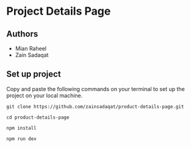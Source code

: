 # Project Details Page          
   
## Authors     
- Mian Raheel           
- Zain Sadaqat          
 
## Set up project      
Copy and paste the following commands on your terminal to set up the project on your local machine.  

```
git clone https://github.com/zainsadaqat/product-details-page.git 
```

```
cd product-details-page
```

```
npm install
```

```
npm run dev
```
